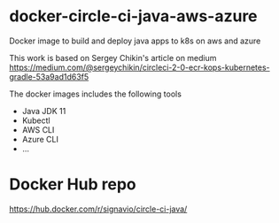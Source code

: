 # docker-circle-ci-java-aws-azure
Docker image to build and deploy java apps to k8s on aws and azure

This work is based on Sergey Chikin's article on medium
https://medium.com/@sergeychikin/circleci-2-0-ecr-kops-kubernetes-gradle-53a9ad1d63f5

The docker images includes the following tools
- Java JDK 11
- Kubectl
- AWS CLI
- Azure CLI
- ...

# Docker Hub repo
https://hub.docker.com/r/signavio/circle-ci-java/
